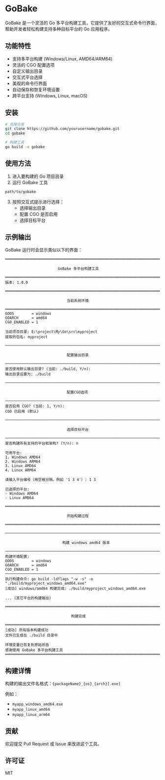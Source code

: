 # GoBake

GoBake 是一个灵活的 Go 多平台构建工具，它提供了友好的交互式命令行界面，帮助开发者轻松构建支持多种目标平台的 Go 应用程序。

## 功能特性

- 支持多平台构建 (Windows/Linux, AMD64/ARM64)
- 灵活的 CGO 配置选项
- 自定义输出目录
- 交互式平台选择
- 美观的命令行界面
- 自动保存和恢复环境设置
- 跨平台支持 (Windows, Linux, macOS)

## 安装

```bash
# 克隆仓库
git clone https://github.com/yourusername/gobake.git
cd gobake

# 构建工具
go build -o gobake
```

## 使用方法

1. 进入要构建的 Go 项目目录
2. 运行 GoBake 工具

```bash
path/to/gobake
```

3. 按照交互式提示进行选择：
   - 选择输出目录
   - 配置 CGO 是否启用
   - 选择目标平台

## 示例输出

GoBake 运行时会显示类似以下的界面：

```
════════════════════════════════════════════════════════════════════════════════

                        GoBake 多平台构建工具

════════════════════════════════════════════════════════════════════════════════
版本: 1.0.0

════════════════════════════════════════════════════════════════════════════════

                            当前系统环境

════════════════════════════════════════════════════════════════════════════════
GOOS        = windows
GOARCH      = amd64
CGO_ENABLED = 1

当前项目目录: E:\project\My\Go\src\myproject
提取的包名: myproject

────────────────────────────────────────────────────────────────────────────────

                            配置输出目录

────────────────────────────────────────────────────────────────────────────────
是否使用默认输出目录? (当前: ./build, Y/n):
输出目录设置为: ./build

────────────────────────────────────────────────────────────────────────────────

                            配置CGO选项

────────────────────────────────────────────────────────────────────────────────
是否启用 CGO? (当前: 1, Y/n):
CGO 已启用 (默认)

────────────────────────────────────────────────────────────────────────────────

                            选择目标平台

────────────────────────────────────────────────────────────────────────────────
是否构建所有支持的平台和架构? (Y/n): n

可用平台:
1. Windows AMD64
2. Windows ARM64
3. Linux AMD64
4. Linux ARM64

请输入平台编号（用空格分隔，例如 '1 3 4'）: 1 3

已选择的平台:
- Windows AMD64
- Linux AMD64

════════════════════════════════════════════════════════════════════════════════

                            开始构建过程

════════════════════════════════════════════════════════════════════════════════

────────────────────────────────────────────────────────────────────────────────

                          构建 windows amd64 版本

────────────────────────────────────────────────────────────────────────────────
构建环境配置:
GOOS        = windows
GOARCH      = amd64
CGO_ENABLED = 1
────────────────────────────────────────────────────────────────────────────────
执行构建命令: go build -ldflags "-w -s" -o "./build/myproject_windows_amd64.exe"
[成功] windows/amd64 构建完成: ./build/myproject_windows_amd64.exe

... (其它平台的构建输出)

════════════════════════════════════════════════════════════════════════════════

                              构建完成

════════════════════════════════════════════════════════════════════════════════
[成功] 所有版本构建成功
文件已生成在 ./build 目录中

环境变量已恢复到原始状态
感谢使用 GoBake 多平台构建工具
════════════════════════════════════════════════════════════════════════════════
```

## 构建详情

构建的输出文件名格式：`{packageName}_{os}_{arch}[.exe]`

例如：

- `myapp_windows_amd64.exe`
- `myapp_linux_amd64`
- `myapp_linux_arm64`

## 贡献

欢迎提交 Pull Request 或 Issue 来改进这个工具。

## 许可证

MIT
